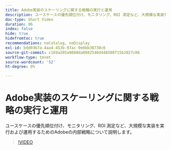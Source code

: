 ```yaml
---
title: Adobe実装のスケーリングに関する戦略の実行と運用
description: ユースケースの優先順位付け、モニタリング、ROI 測定など、大規模な実装を実行および運用するためのAdobeの内部戦略について説明します。
doc-type: Short Video
duration: 96
index: false
hide: true
hidefromtoc: true
recommendations: noCatalog, noDisplay
exl-id: bdd0367a-4aa4-453b-97ac-9e6bb38730c6
source-git-commit: c169a205a9088da0982548d448500f15b2027c06
workflow-type: tm+mt
source-wordcount: '52'
ht-degree: 0%

---
```


# Adobe実装のスケーリングに関する戦略の実行と運用

ユースケースの優先順位付け、モニタリング、ROI 測定など、大規模な実装を実行および運用するためのAdobeの内部戦略について説明します。

<!-- 62_S655_3442541_95_run-and-operate-strategies-for-scaling-adobe-implementations -->
>[!VIDEO](https://video.tv.adobe.com/v/3458338/?learn=on&enablevpops=true)
